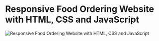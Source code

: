 # Responsive Food Ordering Website with HTML, CSS and JavaScript

![Responsive Food Ordering Website with HTML, CSS and JavaScript](https://raw.githubusercontent.com/wpcodevo/LC-24-deliveroo/master/Delivery%20responsive%20website.jpg "Responsive Food Ordering Website with HTML, CSS and JavaScript")
